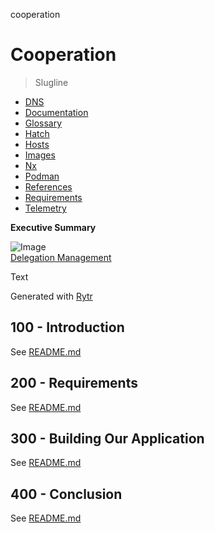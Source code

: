 cooperation
# Cooperation

> Slugline

- [DNS](./DNS.md)
- [Documentation](./DOCUMENTATION.md)
- [Glossary](./GLOSSARY.md)
- [Hatch](./HATCH.md)
- [Hosts](./HOSTS.md)
- [Images](./IMAGES.md)
- [Nx](./NX.md)
- [Podman](./PODMAN.md)
- [References](./REFERENCES.md)
- [Requirements](./REQUIREMENTS.md)
- [Telemetry](./TELEMETRY.md)

**Executive Summary**

![Image](https://github.com/user-attachments/assets/179d8a57-2824-4995-9f6c-39441ef55696)<br/>
[Delegation Management](https://github.com/vanHeemstraSystems/delegation-management)

Text

Generated with [Rytr](https://app.rytr.me)

## 100 - Introduction

See [README.md](./100/README.md)

## 200 - Requirements

See [README.md](./200/README.md)

## 300 - Building Our Application

See [README.md](./300/README.md)

## 400 - Conclusion

See [README.md](./400/README.md)
